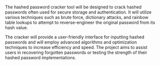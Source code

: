 The hashed password cracker tool will be designed to crack hashed passwords often used for secure storage and authentication. It will utilize various techniques such as brute force, dictionary attacks, and rainbow table lookups to attempt to reverse-engineer the original password from its hash value. 

The cracker will provide a user-friendly interface for inputting hashed passwords and will employ advanced algorithms and optimization techniques to increase efficiency and speed. The project aims to assist users in recovering forgotten passwords or testing the strength of their hashed password implementations.
